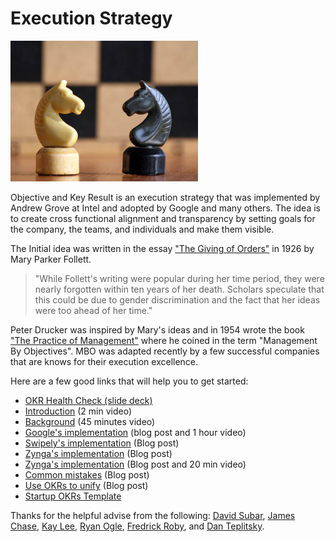 <meta property="og:title" content="Execution Strategy" />
<meta property="og:image" content="execution.jpg" />

# Execution Strategy

![execution strategy](execution.jpg)

Objective and Key Result is an execution strategy that was implemented by Andrew Grove at Intel and adopted by Google and many others.
The idea is to create cross functional alignment and transparency by setting goals for the company, the teams, and individuals and make them visible.

The Initial idea was written in the essay ["The Giving of Orders"](https://en.wikipedia.org/wiki/The_Giving_of_Orders) in 1926 by Mary Parker Follett.
> "While Follett's writing were popular during her time period, they were nearly forgotten within ten years of her death. Scholars speculate that this could be due to gender discrimination and the fact that her ideas were too ahead of her time."

Peter Drucker was inspired by Mary's ideas and in 1954 wrote the book ["The Practice of Management"](http://www.amazon.com/Practice-Management-Peter-F-Drucker/dp/0060878975) where he coined in the term "Management By Objectives". MBO was adapted recently by a few successful companies that are knows for their execution excellence.

Here are a few good links that will help you to get started:

* [OKR Health Check (slide deck)](https://docs.google.com/presentation/d/1jYXkRmrrH-LSpUF4Ufnh91Rmm68Sqsa3fD35k6_1gx0/edit#slide=id.p)
* [Introduction](https://www.youtube.com/watch?v=t-yeDb7stlw) (2 min video)
* [Background](https://www.youtube.com/watch?t=36&v=MF_shcs5tsQ) (45 minutes video)
* [Google's implementation](http://www.businessinsider.com/googles-ranking-system-okr-2014-1) (blog post and 1 hour video)
* [Swipely's implementation](http://firstround.com/review/How-to-Make-OKRs-Actually-Work-at-Your-Startup) (Blog post)
* [Zynga's implementation](http://eleganthack.com/monday-commitments-and-friday-wins) (Blog post)
* [Zynga's implementation](http://eleganthack.com/the-art-of-the-okr/) (Blog post and 20 min video)
* [Common mistakes](http://eleganthack.com/okr-mistakes-and-how-to-fix-them/) (Blog post)
* [Use OKRs to unify](https://www.thinkwithgoogle.com/articles/start-up-speed-kristen-gil.html) (Blog post)
* [Startup OKRs Template](https://docs.google.com/document/d/1OHpQOvZz76_10ebJP2AKvvXUF3H9yd6FC89F5jS4mks/edit?pli=1#)

Thanks for the helpful advise from the following: [David Subar](https://www.linkedin.com/in/davidsubar), [James Chase](https://www.linkedin.com/in/jameschase), [Kay Lee](https://www.linkedin.com/in/kay-lee-80466013), [Ryan Ogle](https://www.linkedin.com/in/ryan-ogle-ba5b481), [Fredrick Roby](https://www.linkedin.com/in/fredricklroby), and [Dan Teplitsky](https://www.linkedin.com/in/dan-teplitsky-4363263).

